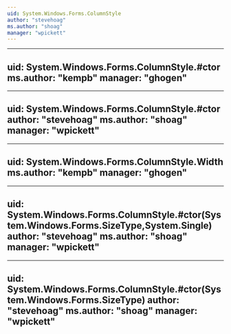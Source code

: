 ```yaml
---
uid: System.Windows.Forms.ColumnStyle
author: "stevehoag"
ms.author: "shoag"
manager: "wpickett"
---
```


---
uid: System.Windows.Forms.ColumnStyle.#ctor
ms.author: "kempb"
manager: "ghogen"
---

---
uid: System.Windows.Forms.ColumnStyle.#ctor
author: "stevehoag"
ms.author: "shoag"
manager: "wpickett"
---

---
uid: System.Windows.Forms.ColumnStyle.Width
ms.author: "kempb"
manager: "ghogen"
---

---
uid: System.Windows.Forms.ColumnStyle.#ctor(System.Windows.Forms.SizeType,System.Single)
author: "stevehoag"
ms.author: "shoag"
manager: "wpickett"
---

---
uid: System.Windows.Forms.ColumnStyle.#ctor(System.Windows.Forms.SizeType)
author: "stevehoag"
ms.author: "shoag"
manager: "wpickett"
---
